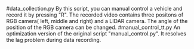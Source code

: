  #data_collection.py
 By this script, you can manual control a vehicle and record it by pressing "R". The recorded video contains three positons of RGB camera( left, middle and right) and a LIDAR camera. The angle of the position of the RGB camera can be changed.
 #manual_control_tt.py
 An optimization version of the original script "manual_control.py". It resolves the lag problem during data recording. 

